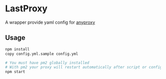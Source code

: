 # LastProxy
A wrapper provide yaml config for [anyproxy](https://github.com/alibaba/anyproxy)

## Usage
```bash
npm install
copy config.yml.sample config.yml

# You must have pm2 globally installed
# With pm2 your proxy will restart automatically after script or config files changed
npm start
```
